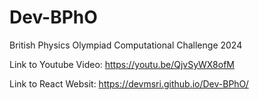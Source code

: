 # Dev-BPhO
British Physics Olympiad Computational Challenge 2024

Link to Youtube Video: https://youtu.be/QjvSyWX8ofM

Link to React Websit: https://devmsri.github.io/Dev-BPhO/

